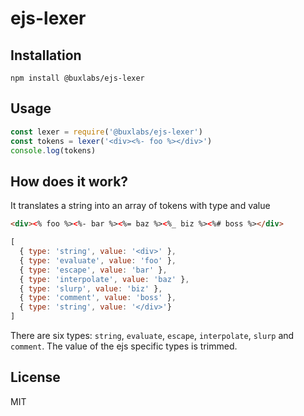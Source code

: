 # ejs-lexer

## Installation

```
npm install @buxlabs/ejs-lexer
```

## Usage

```js
const lexer = require('@buxlabs/ejs-lexer')
const tokens = lexer('<div><%- foo %></div>')
console.log(tokens)
```

## How does it work?

It translates a string into an array of tokens with type and value

```html
<div><% foo %><%- bar %><%= baz %><%_ biz %><%# boss %></div>
```

```js
[
  { type: 'string', value: '<div>' },
  { type: 'evaluate', value: 'foo' },
  { type: 'escape', value: 'bar' },
  { type: 'interpolate', value: 'baz' },
  { type: 'slurp', value: 'biz' },
  { type: 'comment', value: 'boss' },
  { type: 'string', value: '</div>'}
]
```

There are six types: `string`, `evaluate`, `escape`, `interpolate`, `slurp` and `comment`. The value of the ejs specific types is trimmed.


## License

MIT
